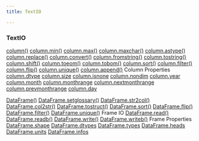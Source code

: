 ```yaml
---
title: TextIO

---
```


### TextIO

<a href="#" onclick="changeCanvasItem(2)">column()</a>
<a href="#" onclick="changeCanvasItem(2)">column.min()</a>
<a href="#" onclick="changeCanvasItem(2)">column.max()</a>
<a href="#" onclick="changeCanvasItem(2)">column.maxchar()</a>
<a href="#" onclick="changeCanvasItem(2)">column.astype()</a>
<a href="#" onclick="changeCanvasItem(2)">column.replace()</a>
<a href="#" onclick="changeCanvasItem(2)">column.convert()</a>
<a href="#" onclick="changeCanvasItem(2)">column.fromstring()</a>
<a href="#" onclick="changeCanvasItem(2)">column.tostring()</a>
<a href="#" onclick="changeCanvasItem(2)">column.shift()</a>
<a href="#" onclick="changeCanvasItem(2)">column.toeom()</a>
<a href="#" onclick="changeCanvasItem(2)">column.tobom()</a>
<a href="#" onclick="changeCanvasItem(2)">column.sort()</a>
<a href="#" onclick="changeCanvasItem(2)">column.filter()</a>
<a href="#" onclick="changeCanvasItem(2)">column.flip()</a>
<a href="#" onclick="changeCanvasItem(2)">column.unique()</a>
<a href="#" onclick="changeCanvasItem(2)">column.append()</a>
Column Properties
<a href="#" onclick="changeCanvasItem(2)">column.dtype</a>
<a href="#" onclick="changeCanvasItem(2)">column.size</a>
<a href="#" onclick="changeCanvasItem(2)">column.isnone</a>
<a href="#" onclick="changeCanvasItem(2)">column.nondim</a>
<a href="#" onclick="changeCanvasItem(2)">column.year</a>
<a href="#" onclick="changeCanvasItem(2)">column.month</a>
<a href="#" onclick="changeCanvasItem(2)">column.monthrange</a>
<a href="#" onclick="changeCanvasItem(2)">column.nextmonthrange</a>
<a href="#" onclick="changeCanvasItem(2)">column.prevmonthrange</a>
<a href="#" onclick="changeCanvasItem(2)">column.day</a>


<a href="#" onclick="changeCanvasItem(3)">DataFrame()</a>
<a href="#" onclick="changeCanvasItem(3)">DataFrame.setglossary()</a>
<a href="#" onclick="changeCanvasItem(3)">DataFrame.str2col()</a>
<a href="#" onclick="changeCanvasItem(3)">DataFrame.col2str()</a>
<a href="#" onclick="changeCanvasItem(3)">DataFrame.tostruct()</a>
<a href="#" onclick="changeCanvasItem(3)">DataFrame.sort()</a>
<a href="#" onclick="changeCanvasItem(3)">DataFrame.flip()</a>
<a href="#" onclick="changeCanvasItem(3)">DataFrame.filter()</a>
<a href="#" onclick="changeCanvasItem(3)">DataFrame.unique()</a>
Frame IO
<a href="#" onclick="changeCanvasItem(3)">DataFrame.read()</a>
<a href="#" onclick="changeCanvasItem(3)">DataFrame.readb()</a>
<a href="#" onclick="changeCanvasItem(3)">DataFrame.write()</a>
<a href="#" onclick="changeCanvasItem(3)">DataFrame.writeb()</a>
Frame Properties
<a href="#" onclick="changeCanvasItem(3)">DataFrame.shape</a>
<a href="#" onclick="changeCanvasItem(3)">DataFrame.dtypes</a>
<a href="#" onclick="changeCanvasItem(3)">DataFrame.types</a>
<a href="#" onclick="changeCanvasItem(3)">DataFrame.heads</a>
<a href="#" onclick="changeCanvasItem(3)">DataFrame.units</a>
<a href="#" onclick="changeCanvasItem(3)">DataFrame.infos</a>